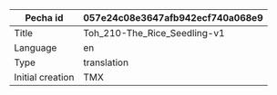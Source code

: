 |Pecha id | 057e24c08e3647afb942ecf740a068e9
| --- | --- 
|Title | Toh_210-The_Rice_Seedling-v1 
|Language | en
|Type | translation
|Initial creation | TMX